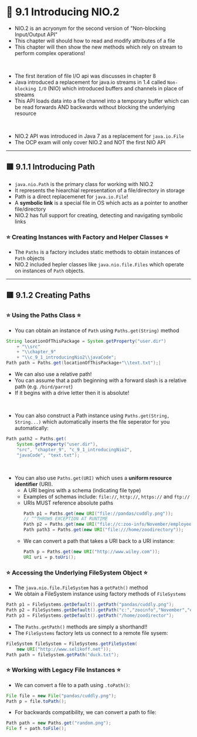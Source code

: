 <link href="../../styles.css" rel="stylesheet"></link>

# 🧠 9.1 Introducing NIO.2
* NIO.2 is an acryonym for the second version of "Non-blocking Input/Output API"
* This chapter will should how to read and modify attributes of a file
* This chapter will then show the new methods which rely on stream to perform complex operations!
<br>


* The first iteration of file I/O api was discusses in chapter 8
* Java introduced a replacement for java.io streams in 1.4 called `Non-blocking I/O` (NIO) which introduced buffers and channels in place of streams
* This API loads data into a file channel into a temporary buffer which can be read forwards AND backwards without blocking the underlying resource
<br>


* NIO.2 API was introduced in Java 7 as a replacement for `java.io.File`
* The OCP exam will only cover NIO.2 and NOT the first NIO API

<hr>

## 🟥 9.1.1 Introducing Path
* `java.nio.Path` is the primary class for working with NIO.2 
* It represents the hiearchial representation of a file/directory in storage
* Path is a direct replacemenet for `java.io.File`!
* A **symbolic link** is a special file in OS which acts as a pointer to another file/directory
* NIO.2 has full support for creating, detecting and navigating symbolic links

### ⭐ Creating Instances with Factory and Helper Classes ⭐
* The `Paths` is a factory includes static methods to obtain instances of `Path` objects
* NIO.2 included hepler classes like `java.nio.file.Files` which operate on instances of `Path` objects.
  
<hr>

## 🟥 9.1.2 Creating Paths

### ⭐ Using the Paths Class ⭐
* You can obtain an instance of `Path` using `Paths.get(String)` method
```java
String locationOfThisPackage = System.getProperty("user.dir")
    + "\\src"
    + "\\chapter_9"
    + "\\c_9_1_introducingNio2\\javaCode";
Path path = Paths.get(locationOfThisPackage+"\\text.txt");|
```
* We can also use a relative path! 
* You can assume that a path beginning with a forward slash is a relative path (e.g. `/bird/parrot`)
* If it begins with a drive letter then it is absolute!
<br>


* You can also construct a Path instance using `Paths.get(String, String...)` which automatically inserts the file seperator for you automatically:
```java
Path path2 = Paths.get(
    System.getProperty("user.dir"),
    "src", "chapter_9", "c_9_1_introducingNio2",
    "javaCode", "text.txt");
```
<br>


* You can also use `Paths.get(URI)` which uses a **uniform resource identifier** (URI).
  *  A URI begins with a schema (indicating file type)
  *  Examples of schemas include: `file://`, `http://`, `https://` and `ftp://` 
  *  URIs MUST reference absolute paths
        ```java
        Path p1 = Paths.get(new URI("file://pandas/cuddly.png"));
        // ^^THROWS EXCEPTION AT RUNTIME
        Path p2 = Paths.get(new URI("file://c:zoo-info/November/employees.txt"));
        Path path3 = Paths.get(new URI("file:///home/zoodirectory"));
        ```
    * We can convert a path that takes a URI back to a URI instance:
        ```java
        Path p = Paths.get(new URI("http://www.wiley.com"));
        URI uri = p.toUri();
        ```

### ⭐ Accessing the Underlying FileSystem Object ⭐
* The `java.nio.file.FileSystem` has a `getPath()` method
* We obtain a FileSystem instance using factory methods of `FileSystems`
```java
Path p1 = FileSystems.getDefault().getPath("pandas/cuddly.png");
Path p2 = FileSystems.getDefault().getPath("c:","zooinfo","November","employees.txt");
Path p3 = FileSystems.getDefault().getPath("/home/zoodirector");
```

* The `Paths.getPath()` methods are simply a shorthand!!
* The `FileSystems` factory lets us connect to a remote file sysem:
```java
FileSystem fileSystem = FileSystems.getFileSystem(
    new URI("http://www.selikoff.net"));
Path path = fileSystem.getPath("duck.txt");
```

### ⭐ Working with Legacy File Instances ⭐
* We can convert a file to a path using `.toPath()`:
```java
File file = new File("pandas/cuddly.png");
Path p = file.toPath();
```
* For backwards compatibility, we can convert a path to file:
```java
Path path = new Paths.get("random.png");
File f = path.toFile();
```
